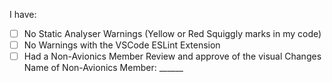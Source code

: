 I have:

- [ ] No Static Analyser Warnings (Yellow or Red Squiggly marks in my code)
- [ ] No Warnings with the VSCode ESLint Extension
- [ ] Had a Non-Avionics Member Review and approve of the visual Changes
Name of Non-Avionics Member: ______
